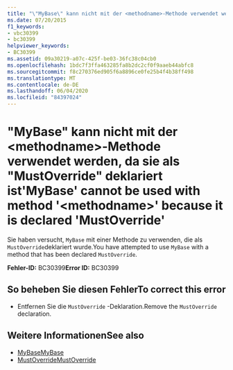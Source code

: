 ```yaml
---
title: "\"MyBase\" kann nicht mit der <methodname>-Methode verwendet werden, da sie als \"MustOverride\" deklariert ist"
ms.date: 07/20/2015
f1_keywords:
- vbc30399
- bc30399
helpviewer_keywords:
- BC30399
ms.assetid: 09a30219-a07c-425f-be03-36fc38c04cb0
ms.openlocfilehash: 1bdc7f3ffa463285fa8b2dc2cf0f9aaeb44abfc8
ms.sourcegitcommit: f8c270376ed905f6a8896ce0fe25b4f4b38ff498
ms.translationtype: MT
ms.contentlocale: de-DE
ms.lasthandoff: 06/04/2020
ms.locfileid: "84397024"
---
```

# <a name="mybase-cannot-be-used-with-method-methodname-because-it-is-declared-mustoverride"></a><span data-ttu-id="169bb-102">"MyBase" kann nicht mit der \<methodname>-Methode verwendet werden, da sie als "MustOverride" deklariert ist</span><span class="sxs-lookup"><span data-stu-id="169bb-102">'MyBase' cannot be used with method '\<methodname>' because it is declared 'MustOverride'</span></span>
<span data-ttu-id="169bb-103">Sie haben versucht, `MyBase` mit einer Methode zu verwenden, die als `MustOverride`deklariert wurde.</span><span class="sxs-lookup"><span data-stu-id="169bb-103">You have attempted to use `MyBase` with a method that has been declared `MustOverride`.</span></span>  
  
 <span data-ttu-id="169bb-104">**Fehler-ID:** BC30399</span><span class="sxs-lookup"><span data-stu-id="169bb-104">**Error ID:** BC30399</span></span>  
  
## <a name="to-correct-this-error"></a><span data-ttu-id="169bb-105">So beheben Sie diesen Fehler</span><span class="sxs-lookup"><span data-stu-id="169bb-105">To correct this error</span></span>  
  
- <span data-ttu-id="169bb-106">Entfernen Sie die `MustOverride` -Deklaration.</span><span class="sxs-lookup"><span data-stu-id="169bb-106">Remove the `MustOverride` declaration.</span></span>  
  
## <a name="see-also"></a><span data-ttu-id="169bb-107">Weitere Informationen</span><span class="sxs-lookup"><span data-stu-id="169bb-107">See also</span></span>

- [<span data-ttu-id="169bb-108">MyBase</span><span class="sxs-lookup"><span data-stu-id="169bb-108">MyBase</span></span>](../programming-guide/program-structure/me-my-mybase-and-myclass.md#mybase)
- [<span data-ttu-id="169bb-109">MustOverride</span><span class="sxs-lookup"><span data-stu-id="169bb-109">MustOverride</span></span>](../language-reference/modifiers/mustoverride.md)
